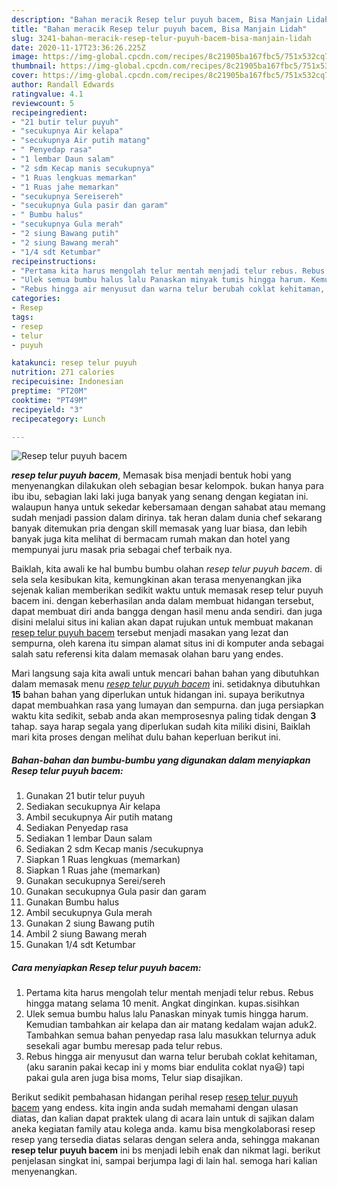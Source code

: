 ```yaml
---
description: "Bahan meracik Resep telur puyuh bacem, Bisa Manjain Lidah"
title: "Bahan meracik Resep telur puyuh bacem, Bisa Manjain Lidah"
slug: 3241-bahan-meracik-resep-telur-puyuh-bacem-bisa-manjain-lidah
date: 2020-11-17T23:36:26.225Z
image: https://img-global.cpcdn.com/recipes/8c21905ba167fbc5/751x532cq70/resep-telur-puyuh-bacem-foto-resep-utama.jpg
thumbnail: https://img-global.cpcdn.com/recipes/8c21905ba167fbc5/751x532cq70/resep-telur-puyuh-bacem-foto-resep-utama.jpg
cover: https://img-global.cpcdn.com/recipes/8c21905ba167fbc5/751x532cq70/resep-telur-puyuh-bacem-foto-resep-utama.jpg
author: Randall Edwards
ratingvalue: 4.1
reviewcount: 5
recipeingredient:
- "21 butir telur puyuh"
- "secukupnya Air kelapa"
- "secukupnya Air putih matang"
- " Penyedap rasa"
- "1 lembar Daun salam"
- "2 sdm Kecap manis secukupnya"
- "1 Ruas lengkuas memarkan"
- "1 Ruas jahe memarkan"
- "secukupnya Sereisereh"
- "secukupnya Gula pasir dan garam"
- " Bumbu halus"
- "secukupnya Gula merah"
- "2 siung Bawang putih"
- "2 siung Bawang merah"
- "1/4 sdt Ketumbar"
recipeinstructions:
- "Pertama kita harus mengolah telur mentah menjadi telur rebus. Rebus hingga matang selama 10 menit. Angkat dinginkan. kupas.sisihkan"
- "Ulek semua bumbu halus lalu Panaskan minyak tumis hingga harum. Kemudian tambahkan air kelapa dan air matang kedalam wajan aduk2. Tambahkan semua bahan penyedap rasa lalu masukkan telurnya aduk sesekali agar bumbu meresap pada telur rebus."
- "Rebus hingga air menyusut dan warna telur berubah coklat kehitaman, (aku saranin pakai kecap ini y moms biar endulita coklat nya😃) tapi pakai gula aren juga bisa moms, Telur siap disajikan."
categories:
- Resep
tags:
- resep
- telur
- puyuh

katakunci: resep telur puyuh 
nutrition: 271 calories
recipecuisine: Indonesian
preptime: "PT20M"
cooktime: "PT49M"
recipeyield: "3"
recipecategory: Lunch

---
```



![Resep telur puyuh bacem](https://img-global.cpcdn.com/recipes/8c21905ba167fbc5/751x532cq70/resep-telur-puyuh-bacem-foto-resep-utama.jpg)

<b><i>resep telur puyuh bacem</i></b>, Memasak bisa menjadi bentuk hobi yang menyenangkan dilakukan oleh sebagian besar kelompok. bukan hanya para ibu ibu, sebagian laki laki juga banyak yang senang dengan kegiatan ini. walaupun hanya untuk sekedar kebersamaan dengan sahabat atau memang sudah menjadi passion dalam dirinya. tak heran dalam dunia chef sekarang banyak ditemukan pria dengan skill memasak yang luar biasa, dan lebih banyak juga kita melihat di bermacam rumah makan dan hotel yang mempunyai juru masak pria sebagai chef terbaik nya.



Baiklah, kita awali ke hal bumbu bumbu olahan <i>resep telur puyuh bacem</i>. di sela sela kesibukan kita, kemungkinan akan terasa menyenangkan jika sejenak kalian memberikan sedikit waktu untuk memasak resep telur puyuh bacem ini. dengan keberhasilan anda dalam membuat hidangan tersebut, dapat membuat diri anda bangga dengan hasil menu anda sendiri. dan juga disini melalui situs ini kalian akan dapat rujukan untuk membuat makanan <u>resep telur puyuh bacem</u> tersebut menjadi masakan yang lezat dan sempurna, oleh karena itu simpan alamat situs ini di komputer anda sebagai salah satu referensi kita dalam memasak olahan baru yang endes.


Mari langsung saja kita awali untuk mencari bahan bahan yang dibutuhkan dalam memasak menu <u><i>resep telur puyuh bacem</i></u> ini. setidaknya dibutuhkan <b>15</b> bahan bahan yang diperlukan untuk hidangan ini. supaya berikutnya dapat membuahkan rasa yang lumayan dan sempurna. dan juga persiapkan waktu kita sedikit, sebab anda akan memprosesnya paling tidak dengan <b>3</b> tahap. saya harap segala yang diperlukan sudah kita miliki disini, Baiklah mari kita proses dengan melihat dulu bahan keperluan berikut ini.

<!--inarticleads1-->

##### Bahan-bahan dan bumbu-bumbu yang digunakan dalam menyiapkan Resep telur puyuh bacem:

1. Gunakan 21 butir telur puyuh
1. Sediakan secukupnya Air kelapa
1. Ambil secukupnya Air putih matang
1. Sediakan  Penyedap rasa
1. Sediakan 1 lembar Daun salam
1. Sediakan 2 sdm Kecap manis /secukupnya
1. Siapkan 1 Ruas lengkuas (memarkan)
1. Siapkan 1 Ruas jahe (memarkan)
1. Gunakan secukupnya Serei/sereh
1. Gunakan secukupnya Gula pasir dan garam
1. Gunakan  Bumbu halus
1. Ambil secukupnya Gula merah
1. Gunakan 2 siung Bawang putih
1. Ambil 2 siung Bawang merah
1. Gunakan 1/4 sdt Ketumbar




<!--inarticleads2-->

##### Cara menyiapkan Resep telur puyuh bacem:

1. Pertama kita harus mengolah telur mentah menjadi telur rebus. Rebus hingga matang selama 10 menit. Angkat dinginkan. kupas.sisihkan
1. Ulek semua bumbu halus lalu Panaskan minyak tumis hingga harum. Kemudian tambahkan air kelapa dan air matang kedalam wajan aduk2. Tambahkan semua bahan penyedap rasa lalu masukkan telurnya aduk sesekali agar bumbu meresap pada telur rebus.
1. Rebus hingga air menyusut dan warna telur berubah coklat kehitaman, (aku saranin pakai kecap ini y moms biar endulita coklat nya😃) tapi pakai gula aren juga bisa moms, Telur siap disajikan.




Berikut sedikit pembahasan hidangan perihal resep <u>resep telur puyuh bacem</u> yang endess. kita ingin anda sudah memahami dengan ulasan diatas, dan kalian dapat praktek ulang di acara lain untuk di sajikan dalam aneka kegiatan family atau kolega anda. kamu bisa mengkolaborasi resep resep yang tersedia diatas selaras dengan selera anda, sehingga makanan <b>resep telur puyuh bacem</b> ini bs menjadi lebih enak dan nikmat lagi. berikut penjelasan singkat ini, sampai berjumpa lagi di lain hal. semoga hari kalian menyenangkan.
